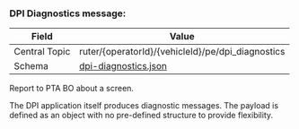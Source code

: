 ### DPI Diagnostics message:
| Field         | Value                                                       |
|---------------|-------------------------------------------------------------|
| Central Topic | ruter/{operatorId}/{vehicleId}/pe/dpi_diagnostics           |
| Schema        | [ dpi-diagnostics.json ](json-schemas/dpi-diagnostics.json) |

Report to PTA BO about a screen.

The DPI application itself produces diagnostic messages.
The payload is defined as an object with no pre-defined structure to provide flexibility.